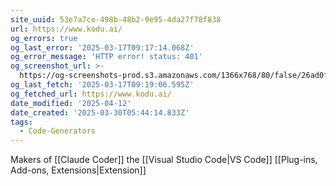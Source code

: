 ```yaml
---
site_uuid: 53e7a7ce-498b-48b2-9e95-4da27f78f838
url: https://www.kodu.ai/
og_errors: true
og_last_error: '2025-03-17T09:17:14.068Z'
og_error_message: 'HTTP error! status: 401'
og_screenshot_url: >-
  https://og-screenshots-prod.s3.amazonaws.com/1366x768/80/false/26ad0f36ac6691f9b00649b4352c5579473b239fe2296eb93ec0da40c8eb89f3.jpeg
og_last_fetch: '2025-03-17T09:19:06.595Z'
og_fetched_url: https://www.kodu.ai/
date_modified: '2025-04-12'
date_created: '2025-03-30T05:44:14.833Z'
tags:
  - Code-Generators
---
```


































































Makers of [[Claude Coder]] the [[Visual Studio Code|VS Code]] [[Plug-ins,  Add-ons,  Extensions|Extension]]
